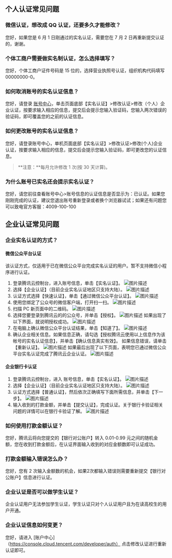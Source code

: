 ## 个人认证常见问题
### 微信认证，想改成 QQ 认证，还要多久才能修改？
您好，如果您是 6 月 1 日刚通过的实名认证，需要您在 7 月 2 日再重新提交认证的，谢谢。

### 个体工商户需要做实名制认证，怎么选择填写？
您好，个体工商户证件号码是 15 位的，选择营业执照号认证，组织机构代码填写 00000000-0。

### 如何取消账号的实名认证信息？
您好，请登录 [账号中心](https://console.cloud.tencent.com/developer)，单击页面底部【实名认证】>修改认证>修改（个人）企业认证，按要求输入相应的信息，提交后会提示您输入验证码，您输入两次错误的验证码，即可覆盖您的之前的认证信息。

### 如何更改账号的实名认证信息？
您好，请登录账号中心，单机页面底部【实名认证】>修改认证>修改(个人)企业认证，按要求输入相应的信息，提交后会提示您输入验证码，即可更改您的认证信息。
>**注意：**每月允许修改 1 次(按 30 天计算)。

### 为什么账号已实名还会提示实名认证？
您好，请您前往查看账号中心>账号信息的认证信息是否显示为：已认证。如果您刚刚完成的认证，建议您退出账号重新登录或者换个浏览器试试；如果还有问题您可以致电官方客服：4009-100-100

## 企业认证常见问题
### 企业实名认证的方式？
#### 微信公众平台认证
该认证方式，仅适用于已在微信公众平台完成实名认证的用户。暂不支持微信小程序进行认证。

1. 登录腾讯云控制台，进入账号信息，单击【实名认证】。
![图片描述](http://tss.sng.com/ticket/upload/downloadFile?filename=599652fc4e7ca.png)
2. 选择【企业认证】（目前企业实名认证地区只支持大陆）。
![图片描述](http://tss.sng.com/ticket/upload/downloadFile?filename=5996530c4280f.png)
3. 认证方式选择【快速认证】，单击【通过微信公众平台认证】。
![图片描述](http://tss.sng.com/ticket/upload/downloadFile?filename=5996531a42e29.png)
4. 使用您绑定了公众号的微信客户端，打开扫一扫。
![图片描述](http://tss.sng.com/ticket/upload/downloadFile?filename=5996532f6bb9f.png)
5. 扫描 PC 新页面中的二维码。
![图片描述](http://tss.sng.com/ticket/upload/downloadFile?filename=5996533ea05a2.png)
6. 选择您要登录到腾讯云的的公众号，并单击【授权】。
![图片描述](http://tss.sng.com/ticket/upload/downloadFile?filename=5996535157e63.png)
如果出现了以下界面，就说明授权成功。
![图片描述](http://tss.sng.com/ticket/upload/downloadFile?filename=59965358b52ed.png)
7. 在电脑上确认微信公众平台认证结果，单击【知道了】。
![图片描述](http://tss.sng.com/ticket/upload/downloadFile?filename=5996538f28d8d.png)
8. 确认企业相关信息。如果信息正确，请勾选【授权腾讯云使用以上信息作为该帐号的实名认证信息】，并单击【确认信息真实有效】。
如果信息错误，请单击【重新认证】。
![图片描述](http://tss.sng.com/ticket/upload/downloadFile?filename=599653afd18d9.png)
如果最后出现了以下页面，表明您已通过微信公众平台实名认证完成了腾讯云企业认证。
![图片描述](http://tss.sng.com/ticket/upload/downloadFile?filename=599653bb66aff.png)

#### 企业银行卡认证
1. 登录腾讯云控制台，进入 账号信息，单击【实名认证】。
![图片描述](http://tss.sng.com/ticket/upload/downloadFile?filename=599653e6cb7d1.png)
2. 选择【企业认证】（目前企业实名认证地区只支持大陆）。
![图片描述](http://tss.sng.com/ticket/upload/downloadFile?filename=599653ef932e8.png)
3. 认证方式选择【普通认证】，然后依次正确填写下面所需信息，并单击【下一步】。
![图片描述](http://tss.sng.com/ticket/upload/downloadFile?filename=599653f77c206.png)
4. 输入收到的打款金额，并单击【提交认证】，完成认证。关于银行卡验证相关问题的详情可以在银行卡验证了解。
![图片描述](http://tss.sng.com/ticket/upload/downloadFile?filename=599653ff10d14.png)

### 如何使用打款金额认证？
您好，腾讯云将向您提交的【银行对公账户】转入 0.01-0.99 元之间的随机金额，您在收到打款金额后，在认证界面输入收到的对应金额数即可认证成功。

### 打款金额输入错误怎么办？
您好，您有 2 次输入金额数的机会，如果2次都输入错误则需要重新提交【银行对公账户】信息进行认证。

### 企业认证是否可以做学生认证？
企业认证用户无法参加学生认证，学生认证只对个人认证用户且为在读高校生的用户开通。

### 企业认证信息如何变更？
您好，请进入 [账户中心]（https://console.cloud.tencent.com/developer/auth） 点击修改认证进行重新认证即可。

